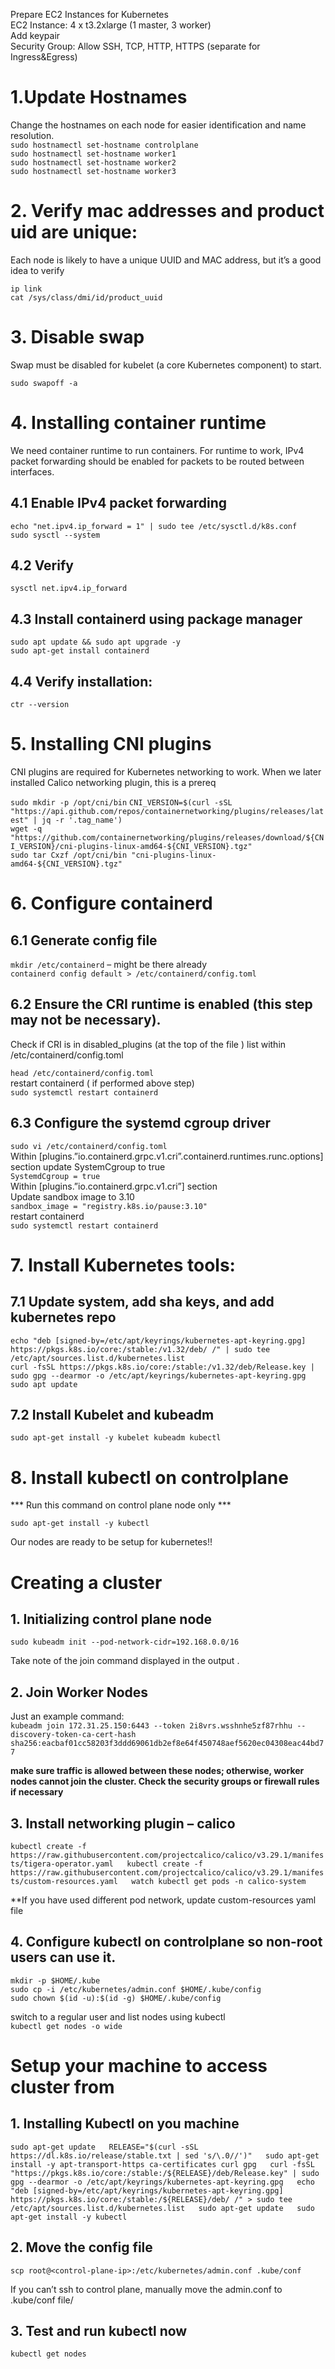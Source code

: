 Prepare EC2 Instances for Kubernetes  
EC2 Instance: 4 x t3.2xlarge (1 master, 3 worker)  
Add keypair  
Security Group: Allow SSH, TCP, HTTP, HTTPS (separate for Ingress&Egress)  

# 1.Update Hostnames
Change the hostnames on each node for easier identification and name resolution.  
`sudo hostnamectl set-hostname controlplane`  
`sudo hostnamectl set-hostname worker1`  
`sudo hostnamectl set-hostname worker2`  
`sudo hostnamectl set-hostname worker3`  

# 2. Verify mac addresses and product uid are unique:
Each node is likely to have a unique UUID and MAC address, but it’s a good idea to verify

`ip link`  
`cat /sys/class/dmi/id/product_uuid`  

# 3. Disable swap
Swap must be disabled for kubelet (a core Kubernetes component) to start.  

`sudo swapoff -a`  

# 4. Installing container runtime  
We need container runtime to run containers. For runtime to work, IPv4 packet forwarding should be enabled for packets to be routed between interfaces.  

## 4.1 Enable IPv4 packet forwarding  
`echo "net.ipv4.ip_forward = 1" | sudo tee /etc/sysctl.d/k8s.conf`  
`sudo sysctl --system`  

## 4.2 Verify  
`sysctl net.ipv4.ip_forward`  

## 4.3 Install containerd using package manager  
`sudo apt update && sudo apt upgrade -y`  
`sudo apt-get install containerd`  

## 4.4 Verify installation:  
`ctr --version`  

# 5. Installing CNI plugins  
CNI plugins are required for Kubernetes networking to work. When we later installed Calico networking plugin, this is a prereq 

`sudo mkdir -p /opt/cni/bin` 
`CNI_VERSION=$(curl -sSL "https://api.github.com/repos/containernetworking/plugins/releases/latest" | jq -r '.tag_name')`  
`wget -q "https://github.com/containernetworking/plugins/releases/download/${CNI_VERSION}/cni-plugins-linux-amd64-${CNI_VERSION}.tgz"`  
`sudo tar Cxzf /opt/cni/bin "cni-plugins-linux-amd64-${CNI_VERSION}.tgz"`  

# 6. Configure containerd  
## 6.1 Generate config file  
`mkdir /etc/containerd` – might be there already  
`containerd config default > /etc/containerd/config.toml`  

## 6.2 Ensure the CRI runtime is enabled (this step may not be necessary).  
Check if CRI is in disabled_plugins (at the top of the file ) list within /etc/containerd/config.toml  

`head /etc/containerd/config.toml`  
restart containerd ( if performed above step)  
`sudo systemctl restart containerd`  

## 6.3 Configure the systemd cgroup driver  
`sudo vi /etc/containerd/config.toml`  
Within [plugins.”io.containerd.grpc.v1.cri”.containerd.runtimes.runc.options] section update SystemCgroup to true  
`SystemdCgroup = true`  
Within [plugins.”io.containerd.grpc.v1.cri”] section  
Update sandbox image to 3.10  
`sandbox_image = "registry.k8s.io/pause:3.10"`  
restart containerd  
`sudo systemctl restart containerd`  

# 7. Install Kubernetes tools:  
## 7.1 Update system, add sha keys, and add kubernetes repo  

`echo "deb [signed-by=/etc/apt/keyrings/kubernetes-apt-keyring.gpg] https://pkgs.k8s.io/core:/stable:/v1.32/deb/ /" | sudo tee /etc/apt/sources.list.d/kubernetes.list`  
`curl -fsSL https://pkgs.k8s.io/core:/stable:/v1.32/deb/Release.key | sudo gpg --dearmor -o /etc/apt/keyrings/kubernetes-apt-keyring.gpg`  
`sudo apt update`  

## 7.2 Install Kubelet and kubeadm  

`sudo apt-get install -y kubelet kubeadm kubectl`  

# 8. Install kubectl on controlplane  
*** Run this command on control plane node only ***  

`sudo apt-get install -y kubectl`  

Our nodes are ready to be setup for kubernetes!!  

# Creating a cluster  
## 1. Initializing control plane node  
`sudo kubeadm init --pod-network-cidr=192.168.0.0/16`  

Take note of the join command displayed in the output  .

## 2. Join Worker Nodes  
Just an example command:  
`kubeadm join 172.31.25.150:6443 --token 2i8vrs.wsshnhe5zf87rhhu --discovery-token-ca-cert-hash sha256:eacbaf01cc58203f3ddd69061db2ef8e64f450748aef5620ec04308eac44bd77`  

**make sure traffic is allowed between these nodes; otherwise, worker nodes cannot join the cluster. Check the security groups or firewall rules if necessary**  

## 3. Install networking plugin – calico  
`kubectl create -f https://raw.githubusercontent.com/projectcalico/calico/v3.29.1/manifests/tigera-operator.yaml  
kubectl create -f https://raw.githubusercontent.com/projectcalico/calico/v3.29.1/manifests/custom-resources.yaml  
watch kubectl get pods -n calico-system`  

**If you have used different pod network, update custom-resources yaml file  

## 4. Configure kubectl on controlplane so non-root users can use it.  
`mkdir -p $HOME/.kube`  
`sudo cp -i /etc/kubernetes/admin.conf $HOME/.kube/config`  
`sudo chown $(id -u):$(id -g) $HOME/.kube/config`  

switch to a regular user and list nodes using kubectl  
`kubectl get nodes -o wide`  

# Setup your machine to access cluster from  
## 1. Installing Kubectl on you machine  
`sudo apt-get update  
RELEASE="$(curl -sSL https://dl.k8s.io/release/stable.txt | sed 's/\.0//')"  
sudo apt-get install -y apt-transport-https ca-certificates curl gpg  
curl -fsSL "https://pkgs.k8s.io/core:/stable:/${RELEASE}/deb/Release.key" | sudo gpg --dearmor -o /etc/apt/keyrings/kubernetes-apt-keyring.gpg  
echo "deb [signed-by=/etc/apt/keyrings/kubernetes-apt-keyring.gpg] https://pkgs.k8s.io/core:/stable:/${RELEASE}/deb/ /" > sudo tee /etc/apt/sources.list.d/kubernetes.list  
sudo apt-get update  
sudo apt-get install -y kubectl`  

## 2. Move the config file
`scp root@<control-plane-ip>:/etc/kubernetes/admin.conf .kube/conf`  

If you can’t ssh to control plane, manually move the admin.conf to .kube/conf file/  

## 3. Test and run kubectl now  
`kubectl get nodes`  

